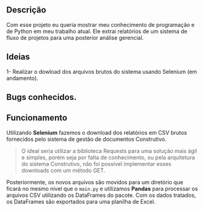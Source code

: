 ## Descrição

Com esse projeto eu queria mostrar meu conhecimento de programação e de Python em meu trabalho atual. Ele extrai relatórios de um sistema de fluxo de projetos para uma posterior análise gerencial.

## Ideias
1- Realizar o dowload dos arquivos brutos do sistema usando Selenium (em andamento).

## Bugs conhecidos.

## Funcionamento
Utilizando **Selenium** fazemos o download dos relatórios em CSV brutos fornecidos pelo sistema de gestão de documentos Construtivo.
>O ideal seria utilizar a biblioteca Requests para uma solução mais ágil e simples, porém seja por falta de conhecimento, ou pela arquitetura do sistema Construtivo, não foi possível implementar esses downloads com um método GET.

Posteriormente, os novos arquivos são movidos para um diretório que ficará no mesmo nível que o ```main.py``` e utilizamos **Pandas** para processar os arquivos CSV utilizando os DataFrames do pacote. Com os dados tratados, os DataFrames são exportados para uma planilha de Excel.